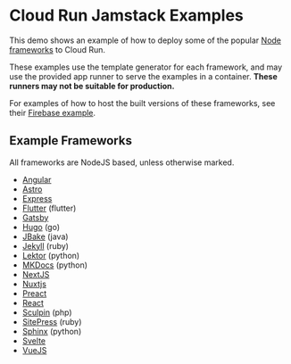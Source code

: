 
# Cloud Run Jamstack Examples

This demo shows an example of how to deploy some of the popular [Node frameworks](https://jamstack.org/survey/2021/#choices-frameworks) to Cloud Run. 

These examples use the template generator for each framework, and may use the provided app runner to serve the examples in a container. **These runners may not be suitable for production.**

For examples of how to host the built versions of these frameworks, see their [Firebase example](../nodejs-frameworks-firebase).

## Example Frameworks

All frameworks are NodeJS based, unless otherwise marked.


 * [Angular](angular/) 
 * [Astro](astro/) 
 * [Express](express/) 
 * [Flutter](flutter/) (flutter)
 * [Gatsby](gatsby/) 
 * [Hugo](hugo/) (go)
 * [JBake](jbake/) (java)
 * [Jekyll](jekyll/) (ruby)
 * [Lektor](lektor/) (python)
 * [MKDocs](mkdocs/) (python)
 * [NextJS](nextjs/) 
 * [Nuxtjs](nuxtjs/) 
 * [Preact](preact/) 
 * [React](react/) 
 * [Sculpin](sculpin/) (php)
 * [SitePress](sitepress/) (ruby)
 * [Sphinx](sphinx/) (python)
 * [Svelte](svelte/) 
 * [VueJS](vuejs/) 